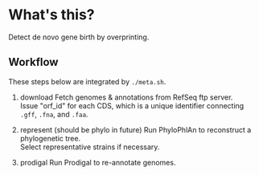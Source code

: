 # What's this?
Detect de novo gene birth by overprinting.

## Workflow
These steps below are integrated by `./meta.sh`. 

1. download
Fetch genomes & annotations from RefSeq ftp server.<br>
Issue "orf_id" for each CDS, which is a unique identifier connecting `.gff`, `.fna`, and `.faa`.

2. represent (should be phylo in future)
Run PhyloPhlAn to reconstruct a phylogenetic tree.<br>
Select representative strains if necessary.

3. prodigal
Run Prodigal to re-annotate genomes.<br>
